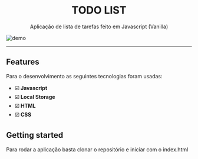 
<h1 align="center">
TODO LIST
</h1>

<p align="center">Aplicação de lista de tarefas feito em Javascript (Vanilla)</p>

[//]: # (Add your gifs/images here:)
<div>
  <img src="https://iili.io/dtWg9e.gif" alt="demo">
</div>

<hr />

## Features
[//]: # (Add the features of your project here:)
Para o desenvolvimento as seguintes tecnologias foram usadas:

- ☑️ **Javascript**
- ☑️ **Local Storage**
- ☑️ **HTML**
- ☑️ **CSS**

## Getting started

Para rodar a aplicação basta clonar o repositório e iniciar com o index.html